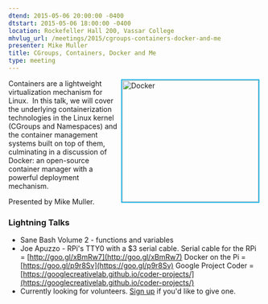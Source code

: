 ```yaml
---
dtend: 2015-05-06 20:00:00 -0400
dtstart: 2015-05-06 18:00:00 -0400
location: Rockefeller Hall 200, Vassar College
mhvlug_url: /meetings/2015/cgroups-containers-docker-and-me
presenter: Mike Muller
title: CGroups, Containers, Docker and Me
type: meeting
---
```



<img alt="Docker" src="https://mhvlug.org/sites/default/files/docker.png" style="width: 271px; float: right; height: 242px; border-width: 2px; border-style: solid; border-color: #24b8eb; margin-left: 5px; margin-right: 5px;" />Containers are a lightweight virtualization mechanism for Linux.  In this talk, we will cover the underlying containerization technologies in the Linux kernel (CGroups and Namespaces) and the container management systems built on top of them, culminating in a discussion of Docker: an open-source container manager with a powerful deployment mechanism. 

Presented by Mike Muller.

### Lightning Talks
- Sane Bash Volume 2 - functions and variables
- Joe Apuzzo - RPi's TTY0 with a $3 serial cable. Serial cable for the RPi = [http://goo.gl/xBmRw7](http://goo.gl/xBmRw7) Docker on the Pi = [https://goo.gl/p9r8Sv](https://goo.gl/p9r8Sv) Google Project Coder = [https://googlecreativelab.github.io/coder-projects/](https://googlecreativelab.github.io/coder-projects/)
- Currently looking for volunteers. [Sign up](http://mhvlug.org/contact/Lightning-Talk) if you'd like to give one.